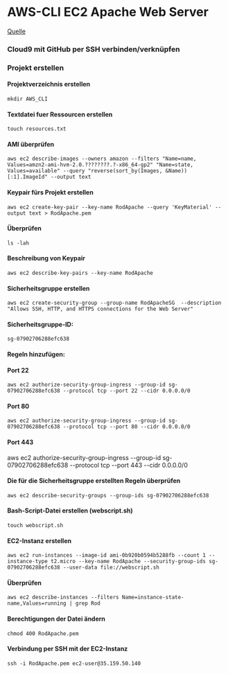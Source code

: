 # AWS-CLI EC2 Apache Web Server
  [Quelle](https://towardsaws.com/how-to-use-aws-cli-to-launch-an-ec2-web-server-with-apache-9c20d07e07be)

### Cloud9 mit GitHub per SSH verbinden/verknüpfen

### Projekt erstellen

#### Projektverzeichnis erstellen
    
    mkdir AWS_CLI

#### Textdatei fuer Ressourcen erstellen

    touch resources.txt

#### AMI überprüfen

    aws ec2 describe-images --owners amazon --filters "Name=name, Values=amzn2-ami-hvm-2.0.????????.?-x86_64-gp2" "Name=state, Values=available" --query "reverse(sort_by(Images, &Name))[:1].ImageId" --output text
    
#### Keypair fürs Projekt erstellen

    aws ec2 create-key-pair --key-name RodApache --query 'KeyMaterial' --output text > RodApache.pem
    
#### Überprüfen

    ls -lah

#### Beschreibung von Keypair

    aws ec2 describe-key-pairs --key-name RodApache
    
#### Sicherheitsgruppe erstellen

    aws ec2 create-security-group --group-name RodApacheSG  --description "Allows SSH, HTTP, and HTTPS connections for the Web Server"
    
#### Sicherheitsgruppe-ID:
    
    sg-07902706288efc638

#### Regeln hinzufügen:

#### Port 22

    aws ec2 authorize-security-group-ingress --group-id sg-07902706288efc638 --protocol tcp --port 22 --cidr 0.0.0.0/0

#### Port 80

    aws ec2 authorize-security-group-ingress --group-id sg-07902706288efc638 --protocol tcp --port 80 --cidr 0.0.0.0/0

#### Port 443

aws ec2 authorize-security-group-ingress --group-id sg-07902706288efc638 --protocol tcp --port 443 --cidr 0.0.0.0/0

#### Die für die Sicherheitsgruppe erstellten Regeln überprüfen

    aws ec2 describe-security-groups --group-ids sg-07902706288efc638

#### Bash-Script-Datei erstellen (webscript.sh)

    touch webscript.sh
    
#### EC2-Instanz erstellen
    
    aws ec2 run-instances --image-id ami-0b920b0594b5288fb --count 1 --instance-type t2.micro --key-name RodApache --security-group-ids sg-07902706288efc638 --user-data file://webscript.sh

#### Überprüfen

    aws ec2 describe-instances --filters Name=instance-state-name,Values=running | grep Rod
    
#### Berechtigungen der Datei ändern

    chmod 400 RodApache.pem

#### Verbindung per SSH mit der EC2-Instanz

    ssh -i RodApache.pem ec2-user@35.159.50.140
